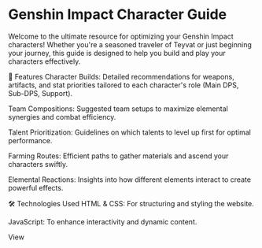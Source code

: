 # Genshin Impact Character Guide

Welcome to the ultimate resource for optimizing your Genshin Impact characters! Whether you're a seasoned traveler of Teyvat or just beginning your journey, this guide is designed to help you build and play your characters effectively.

🌟 Features
Character Builds: Detailed recommendations for weapons, artifacts, and stat priorities tailored to each character's role (Main DPS, Sub-DPS, Support).

Team Compositions: Suggested team setups to maximize elemental synergies and combat efficiency.


Talent Prioritization: Guidelines on which talents to level up first for optimal performance.


Farming Routes: Efficient paths to gather materials and ascend your characters swiftly.

Elemental Reactions: Insights into how different elements interact to create powerful effects.


🛠️ Technologies Used
HTML & CSS: For structuring and styling the website.

JavaScript: To enhance interactivity and dynamic content.

View



